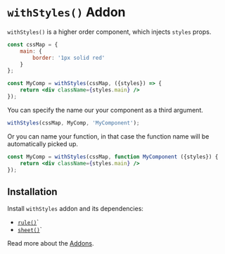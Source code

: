# `withStyles()` Addon

`withStyles()` is a higher order component, which injects `styles` props.

```jsx
const cssMap = {
    main: {
        border: '1px solid red'
    }
};

const MyComp = withStyles(cssMap, ({styles}) => {
    return <div className={styles.main} />
});
```

You can specify the name our your component as a third argument.

```js
withStyles(cssMap, MyComp, 'MyComponent');
```

Or you can name your function, in that case the function name will
be automatically picked up.

```jsx
const MyComp = withStyles(cssMap, function MyComponent ({styles}) {
    return <div className={styles.main} />
});
```


## Installation

Install `withStyles` addon and its dependencies:

- [`rule()`](./rule.md)`
- [`sheet()`](./sheet.md)`

Read more about the [Addons](./Addons.md).
